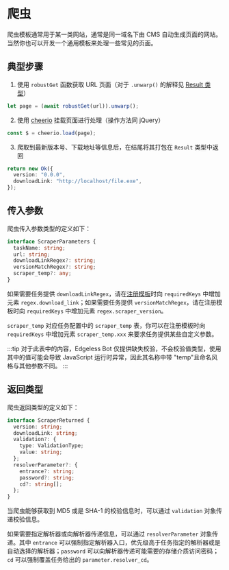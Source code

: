 # 爬虫

爬虫模板通常用于某一类网站，通常是同一域名下由 CMS 自动生成页面的网站。当然你也可以开发一个通用模板来处理一些常见的页面。

## 典型步骤

1. 使用 `robustGet` 函数获取 URL 页面（对于 `.unwarp()` 的解释见 [Result 类型](./general.md#result-%E7%B1%BB%E5%9E%8B)）

```typescript
let page = (await robustGet(url)).unwarp();
```

2. 使用 [cheerio](https://github.com/cheeriojs/cheerio) 挂载页面进行处理（操作方法同 jQuery）

```typescript
const $ = cheerio.load(page);
```

3. 爬取到最新版本号、下载地址等信息后，在结尾将其打包在 `Result` 类型中返回

```typescript
return new Ok({
  version: "0.0.0",
  downloadLink: "http://localhost/file.exe",
});
```

## 传入参数

爬虫传入参数类型的定义如下：

```typescript
interface ScraperParameters {
  taskName: string;
  url: string;
  downloadLinkRegex?: string;
  versionMatchRegex?: string;
  scraper_temp?: any;
}
```

如果需要任务提供 `downloadLinkRegex`，请在[注册模板](./general.md#注册模板)时向 `requiredKeys` 中增加元素 `regex.download_link`；如果需要任务提供 `versionMatchRegex`，请在注册模板时向 `requiredKeys` 中增加元素 `regex.scraper_version`。

`scraper_temp` 对应任务配置中的 `scraper_temp` 表，你可以在注册模板时向 `requiredKeys` 中增加元素 `scraper_temp.xxx` 来要求任务提供某些自定义参数。

:::tip
对于此表中的内容，Edgeless Bot 仅提供缺失校验，不会校验值类型，使用其中的值可能会导致 JavaScript 运行时异常，因此其名称中带 "temp"且命名风格与其他参数不同。
:::

## 返回类型

爬虫返回类型的定义如下：

```typescript
interface ScraperReturned {
  version: string;
  downloadLink: string;
  validation?: {
    type: ValidationType;
    value: string;
  };
  resolverParameter?: {
    entrance?: string;
    password?: string;
    cd?: string[];
  };
}
```

当爬虫能够获取到 MD5 或是 SHA-1 的校验信息时，可以通过 `validation` 对象传递校验信息。

如果需要指定解析器或向解析器传递信息，可以通过 `resolverParameter` 对象传递。其中 `entrance` 可以强制指定解析器入口，优先级高于任务指定的解析器或是自动选择的解析器；`password` 可以向解析器传递可能需要的存储介质访问密码；`cd` 可以强制覆盖任务给出的 `parameter.resolver_cd`。
